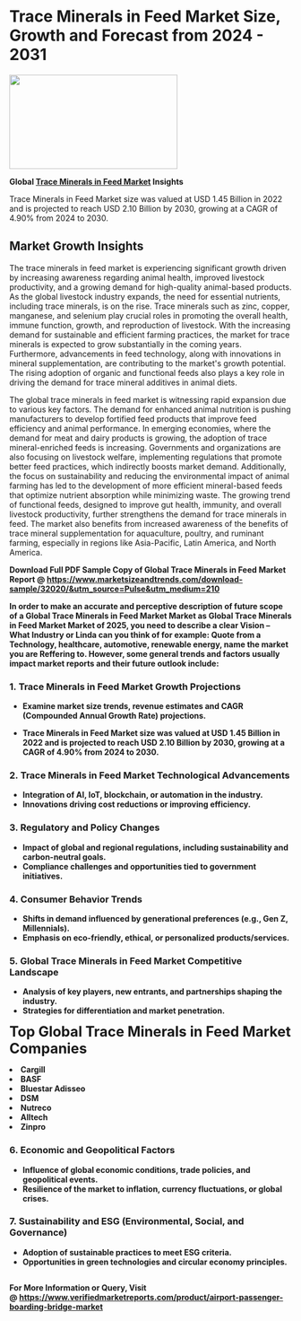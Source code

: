 <H1>Trace Minerals in Feed Market Size, Growth and Forecast from 2024 - 2031</H1><img class="aligncenter size-medium wp-image-584254" src="https://thirdeyenews.in/wp-content/uploads/2024/09/Global-Market-Research-300x168.jpeg" alt="" width="300" height="168" /><p><strong>Global&nbsp;<a href="https://www.marketsizeandtrends.com/download-sample/32020/&amp;utm_source=Pulse&amp;utm_medium=210">Trace Minerals in Feed Market</a> Insights</strong></p><p>Trace Minerals in Feed Market size was valued at USD 1.45 Billion in 2022 and is projected to reach USD 2.10 Billion by 2030, growing at a CAGR of 4.90% from 2024 to 2030.</p><p><h2>Market Growth Insights</h2> <p>The trace minerals in feed market is experiencing significant growth driven by increasing awareness regarding animal health, improved livestock productivity, and a growing demand for high-quality animal-based products. As the global livestock industry expands, the need for essential nutrients, including trace minerals, is on the rise. Trace minerals such as zinc, copper, manganese, and selenium play crucial roles in promoting the overall health, immune function, growth, and reproduction of livestock. With the increasing demand for sustainable and efficient farming practices, the market for trace minerals is expected to grow substantially in the coming years. Furthermore, advancements in feed technology, along with innovations in mineral supplementation, are contributing to the market's growth potential. The rising adoption of organic and functional feeds also plays a key role in driving the demand for trace mineral additives in animal diets.</p> <p><strong></strong></p> <p>The global trace minerals in feed market is witnessing rapid expansion due to various key factors. The demand for enhanced animal nutrition is pushing manufacturers to develop fortified feed products that improve feed efficiency and animal performance. In emerging economies, where the demand for meat and dairy products is growing, the adoption of trace mineral-enriched feeds is increasing. Governments and organizations are also focusing on livestock welfare, implementing regulations that promote better feed practices, which indirectly boosts market demand. Additionally, the focus on sustainability and reducing the environmental impact of animal farming has led to the development of more efficient mineral-based feeds that optimize nutrient absorption while minimizing waste. The growing trend of functional feeds, designed to improve gut health, immunity, and overall livestock productivity, further strengthens the demand for trace minerals in feed. The market also benefits from increased awareness of the benefits of trace mineral supplementation for aquaculture, poultry, and ruminant farming, especially in regions like Asia-Pacific, Latin America, and North America.</p> <p><strong></p><p><span class=""><strong>Download Full PDF Sample Copy of Global Trace Minerals in Feed Market Report</strong> @ <a href="https://www.marketsizeandtrends.com/download-sample/32020/&amp;utm_source=Pulse&amp;utm_medium=210" target="_blank">https://www.marketsizeandtrends.com/download-sample/32020/&amp;utm_source=Pulse&amp;utm_medium=210</a></span></p><p>In order to make an accurate and perceptive description of future scope of a Global&nbsp;Trace Minerals in Feed Market Market as Global&nbsp;Trace Minerals in Feed Market Market of 2025, you need to describe a clear Vision &ndash; What Industry or Linda can you think of for example: Quote from a Technology, healthcare, automotive, renewable energy, name the market you are Reffering to. However, some general trends and factors usually impact market reports and their future outlook include:</p><h3>1.&nbsp;<strong>Trace Minerals in Feed Market Growth Projections</strong></h3><ul><li>Examine market size trends, revenue estimates and CAGR (Compounded Annual Growth Rate) projections.</li><li><p>Trace Minerals in Feed Market size was valued at USD 1.45 Billion in 2022 and is projected to reach USD 2.10 Billion by 2030, growing at a CAGR of 4.90% from 2024 to 2030.</p></li></ul><h3>2.&nbsp;<strong>Trace Minerals in Feed Market Technological Advancements</strong></h3><ul><li>Integration of AI, IoT, blockchain, or automation in the industry.</li><li>Innovations driving cost reductions or improving efficiency.</li></ul><h3>3.&nbsp;<strong>Regulatory and Policy Changes</strong></h3><ul><li>Impact of global and regional regulations, including sustainability and carbon-neutral goals.</li><li>Compliance challenges and opportunities tied to government initiatives.</li></ul><h3>4.&nbsp;<strong>Consumer Behavior Trends</strong></h3><ul><li>Shifts in demand influenced by generational preferences (e.g., Gen Z, Millennials).</li><li>Emphasis on eco-friendly, ethical, or personalized products/services.</li></ul><h3>5.&nbsp;<strong>Global Trace Minerals in Feed Market Competitive Landscape</strong></h3><ul><li>Analysis of key players, new entrants, and partnerships shaping the industry.</li><li>Strategies for differentiation and market penetration.</li></ul><p data-pm-slice="1 1 []"><span style="color: inherit; font-family: inherit; font-size: 25px;">Top Global Trace Minerals in Feed Market Companies</span></p><div class="" data-test-id=""><p><li>Cargill</li><li> BASF</li><li> Bluestar Adisseo</li><li> DSM</li><li> Nutreco</li><li> Alltech</li><li> Zinpro</li></p></div><h3>6.&nbsp;<strong>Economic and Geopolitical Factors</strong></h3><ul><li>Influence of global economic conditions, trade policies, and geopolitical events.</li><li>Resilience of the market to inflation, currency fluctuations, or global crises.</li></ul><h3>7.&nbsp;<strong>Sustainability and ESG (Environmental, Social, and Governance)</strong></h3><ul><li>Adoption of sustainable practices to meet ESG criteria.</li><li>Opportunities in green technologies and circular economy principles.</li></ul><h2><strong style="font-size: 14px;">For More Information or Query, Visit @&nbsp;</strong><a style="background-color: #ffffff; font-size: 14px;" href="https://www.marketsizeandtrends.com/report/trace-minerals-in-feed-market/" target="_blank">https://www.verifiedmarketreports.com/product/airport-passenger-boarding-bridge-market</a></h2>
